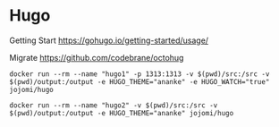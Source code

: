 # Hugo

Getting Start
https://gohugo.io/getting-started/usage/

Migrate
https://github.com/codebrane/octohug

```docker run --rm --name "hugo1" -p 1313:1313 -v $(pwd)/src:/src -v $(pwd)/output:/output -e HUGO_THEME="ananke" -e HUGO_WATCH="true" jojomi/hugo```

```docker run --rm --name "hugo2" -v $(pwd)/src:/src -v $(pwd)/output:/output -e HUGO_THEME="ananke" jojomi/hugo```

